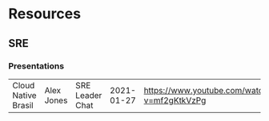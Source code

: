 # Resources
## SRE
### Presentations


|   |   |   |   |   |
|---|---|---|---|---|
|Cloud Native Brasil | Alex Jones | SRE Leader Chat | 2021-01-27 | https://www.youtube.com/watch?v=mf2gKtkVzPg|
